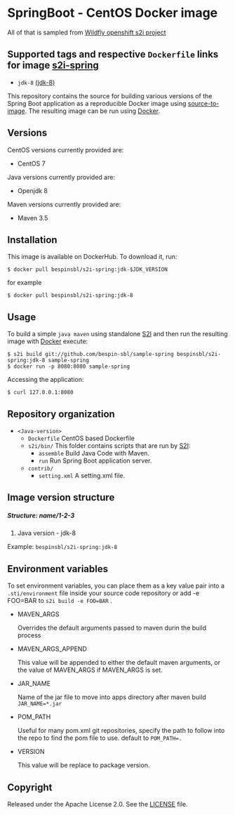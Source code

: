 SpringBoot - CentOS Docker image
========================================

All of that is sampled from [Wildfly openshift s2i project](https://github.com/openshift-s2i/s2i-wildfly)

Supported tags and respective `Dockerfile` links for image [s2i-spring](https://hub.docker.com/r/bespinsbl/s2i-spring/) 
--------------------

* `jdk-8` [(jdk-8)](https://github.com/bespin-sbl/s2i-spring/blob/master/jdk-8/Dockerfile)

This repository contains the source for building various versions of
the Spring Boot application as a reproducible Docker image using
[source-to-image](https://github.com/openshift/source-to-image).
The resulting image can be run using [Docker](http://docker.io).

Versions
--------------------
CentOS versions currently provided are:
* CentOS 7

Java versions currently provided are:
* Openjdk 8

Maven versions currently provided are:
* Maven 3.5

Installation
--------------------
This image is available on DockerHub. To download it, run:

```
$ docker pull bespinsbl/s2i-spring:jdk-$JDK_VERSION
```

for example

```
$ docker pull bespinsbl/s2i-spring:jdk-8 
```

Usage
--------------------
To build a simple `java maven`
using standalone [S2I](https://github.com/openshift/source-to-image) and then run the
resulting image with [Docker](http://docker.io) execute:

```
$ s2i build git://github.com/bespin-sbl/sample-spring bespinsbl/s2i-spring:jdk-8 sample-spring
$ docker run -p 8080:8080 sample-spring
```

Accessing the application:
```
$ curl 127.0.0.1:8080
```

Repository organization
-----------------------
* `<Java-version>`
    * `Dockerfile`
        CentOS based Dockerfile
    * `s2i/bin/`
        This folder contains scripts that are run by [S2I](https://github.com/openshift/source-to-image):
        * `assemble`
          Build Java Code with Maven.
        * `run`
          Run Spring Boot application server.
    * `contrib/`
        * `setting.xml`
            A setting.xml file.

Image version structure
-----------------------
##### Structure: name/1-2-3
1. Java version - jdk-8

Example: `bespinsbl/s2i-spring:jdk-8`

Environment variables
---------------------
To set environment variables, you can place them as a key value pair into a `.sti/environment` 
file inside your source code repository or add -e FOO=BAR to `s2i build -e FOO=BAR` .

* MAVEN_ARGS

    Overrides the default arguments passed to maven durin the build process

* MAVEN_ARGS_APPEND

    This value will be appended to either the default maven arguments, or the value of MAVEN_ARGS if MAVEN_ARGS is set.

* JAR_NAME

    Name of the jar file to move into apps directory after maven build `JAR_NAME=*.jar`

* POM_PATH

    Useful for many pom.xml git repositories, specify the path to follow into the repo to find the pom file to use. default to `POM_PATH=.`

* VERSION

    This value will be replace to package version.

Copyright
--------------------
Released under the Apache License 2.0. See the [LICENSE](LICENSE) file.
